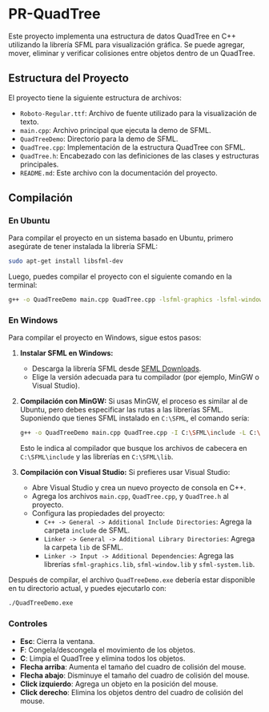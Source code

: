 # PR-QuadTree

Este proyecto implementa una estructura de datos QuadTree en C++ utilizando la librería SFML para visualización gráfica. Se puede agregar, mover, eliminar y verificar colisiones entre objetos dentro de un QuadTree.

## Estructura del Proyecto

El proyecto tiene la siguiente estructura de archivos:

- `Roboto-Regular.ttf`: Archivo de fuente utilizado para la visualización de texto.
- `main.cpp`: Archivo principal que ejecuta la demo de SFML.
- `QuadTreeDemo`: Directorio para la demo de SFML.
- `QuadTree.cpp`: Implementación de la estructura QuadTree con SFML.
- `QuadTree.h`: Encabezado con las definiciones de las clases y estructuras principales.
- `README.md`: Este archivo con la documentación del proyecto.

## Compilación

### En Ubuntu

Para compilar el proyecto en un sistema basado en Ubuntu, primero asegúrate de tener instalada la librería SFML:

```bash
sudo apt-get install libsfml-dev
```

Luego, puedes compilar el proyecto con el siguiente comando en la terminal:

```bash
g++ -o QuadTreeDemo main.cpp QuadTree.cpp -lsfml-graphics -lsfml-window -lsfml-system
```

### En Windows

Para compilar el proyecto en Windows, sigue estos pasos:

1. **Instalar SFML en Windows:**
   - Descarga la librería SFML desde [SFML Downloads](https://www.sfml-dev.org/download.php).
   - Elige la versión adecuada para tu compilador (por ejemplo, MinGW o Visual Studio).

2. **Compilación con MinGW:**
   Si usas MinGW, el proceso es similar al de Ubuntu, pero debes especificar las rutas a las librerías SFML. Suponiendo que tienes SFML instalado en `C:\SFML`, el comando sería:

   ```bash
   g++ -o QuadTreeDemo main.cpp QuadTree.cpp -I C:\SFML\include -L C:\SFML\lib -lsfml-graphics -lsfml-window -lsfml-system
   ```

   Esto le indica al compilador que busque los archivos de cabecera en `C:\SFML\include` y las librerías en `C:\SFML\lib`.

3. **Compilación con Visual Studio:**
   Si prefieres usar Visual Studio:
   - Abre Visual Studio y crea un nuevo proyecto de consola en C++.
   - Agrega los archivos `main.cpp`, `QuadTree.cpp`, y `QuadTree.h` al proyecto.
   - Configura las propiedades del proyecto:
     - `C++ -> General -> Additional Include Directories`: Agrega la carpeta `include` de SFML.
     - `Linker -> General -> Additional Library Directories`: Agrega la carpeta `lib` de SFML.
     - `Linker -> Input -> Additional Dependencies`: Agrega las librerías `sfml-graphics.lib`, `sfml-window.lib` y `sfml-system.lib`.

Después de compilar, el archivo `QuadTreeDemo.exe` debería estar disponible en tu directorio actual, y puedes ejecutarlo con:

```bash
./QuadTreeDemo.exe
```

### Controles

- **Esc**: Cierra la ventana.
- **F**: Congela/descongela el movimiento de los objetos.
- **C**: Limpia el QuadTree y elimina todos los objetos.
- **Flecha arriba**: Aumenta el tamaño del cuadro de colisión del mouse.
- **Flecha abajo**: Disminuye el tamaño del cuadro de colisión del mouse.
- **Click izquierdo**: Agrega un objeto en la posición del mouse.
- **Click derecho**: Elimina los objetos dentro del cuadro de colisión del mouse.

